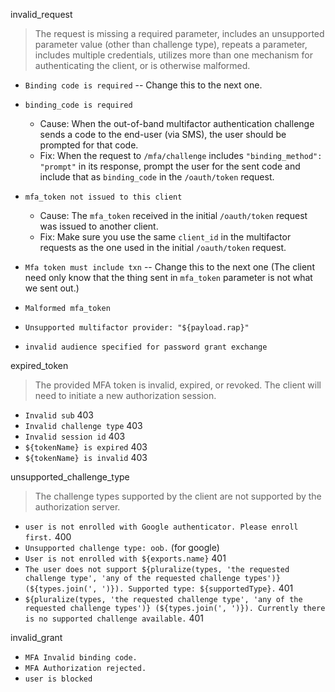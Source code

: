 invalid_request

> The request is missing a required parameter, includes an unsupported
> parameter value (other than challenge type), repeats a parameter, includes
> multiple credentials, utilizes more than one mechanism for authenticating the
> client, or is otherwise malformed.

* `Binding code is required` -- Change this to the next one.

* `binding_code is required`
  * Cause: When the out-of-band multifactor authentication challenge sends a
    code to the end-user (via SMS), the user should be prompted for that code.
  * Fix: When the request to `/mfa/challenge` includes `"binding_method":
    "prompt"` in its response, prompt the user for the sent code and include
    that as `binding_code` in the `/oauth/token` request.

* `mfa_token not issued to this client`
  * Cause: The `mfa_token` received in the initial `/oauth/token` request was
    issued to another client.
  * Fix: Make sure you use the same `client_id` in the multifactor requests as
    the one used in the initial `/oauth/token` request.

* `Mfa token must include txn` -- Change this to the next one (The client need
  only know that the thing sent in `mfa_token` parameter is not what we sent
  out.)

* `Malformed mfa_token`

* `Unsupported multifactor provider: "${payload.rap}"`
* `invalid audience specified for password grant exchange`


expired_token

> The provided MFA token is invalid, expired, or revoked.  The client will need
> to initiate a new authorization session.

* `Invalid sub` 403
* `Invalid challenge type` 403
* `Invalid session id`  403
* `${tokenName} is expired` 403
* `${tokenName} is invalid` 403


unsupported_challenge_type

> The challenge types supported by the client are not supported by the
> authorization server.

* `user is not enrolled with Google authenticator. Please enroll first.` 400
* `Unsupported challenge type: oob.` (for google)
* `User is not enrolled with ${exports.name}` 401
* `The user does not support ${pluralize(types, 'the requested challenge type',
  'any of the requested challenge types')} (${types.join(', ')}). Supported
  type: ${supportedType}.` 401
* `${pluralize(types, 'the requested challenge type', 'any of the requested
  challenge types')} (${types.join(', ')}). Currently there is no supported
  challenge available.` 401


invalid_grant

* `MFA Invalid binding code.`
* `MFA Authorization rejected.`
* `user is blocked`
